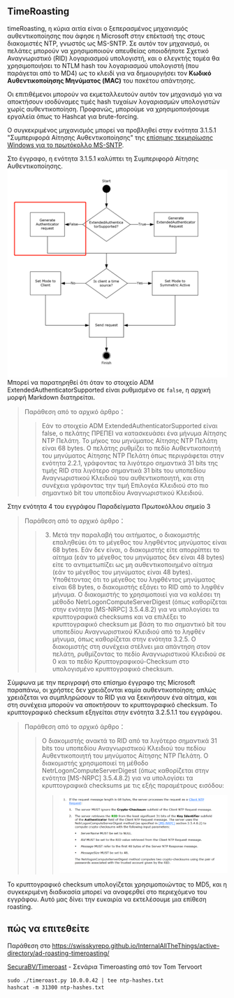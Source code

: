 ## TimeRoasting

timeRoasting, η κύρια αιτία είναι ο ξεπερασμένος μηχανισμός αυθεντικοποίησης που άφησε η Microsoft στην επέκτασή της στους διακομιστές NTP, γνωστός ως MS-SNTP. Σε αυτόν τον μηχανισμό, οι πελάτες μπορούν να χρησιμοποιούν απευθείας οποιοδήποτε Σχετικό Αναγνωριστικό (RID) λογαριασμού υπολογιστή, και ο ελεγκτής τομέα θα χρησιμοποιήσει το NTLM hash του λογαριασμού υπολογιστή (που παράγεται από το MD4) ως το κλειδί για να δημιουργήσει τον **Κωδικό Αυθεντικοποίησης Μηνύματος (MAC)** του πακέτου απάντησης.

Οι επιτιθέμενοι μπορούν να εκμεταλλευτούν αυτόν τον μηχανισμό για να αποκτήσουν ισοδύναμες τιμές hash τυχαίων λογαριασμών υπολογιστών χωρίς αυθεντικοποίηση. Προφανώς, μπορούμε να χρησιμοποιήσουμε εργαλεία όπως το Hashcat για brute-forcing.

Ο συγκεκριμένος μηχανισμός μπορεί να προβληθεί στην ενότητα 3.1.5.1 "Συμπεριφορά Αίτησης Αυθεντικοποίησης" της [επίσημης τεκμηρίωσης Windows για το πρωτόκολλο MS-SNTP](https://winprotocoldoc.z19.web.core.windows.net/MS-SNTP/%5bMS-SNTP%5d.pdf).

Στο έγγραφο, η ενότητα 3.1.5.1 καλύπτει τη Συμπεριφορά Αίτησης Αυθεντικοποίησης.
![](../../images/Pasted%20image%2020250709114508.png)
Μπορεί να παρατηρηθεί ότι όταν το στοιχείο ADM ExtendedAuthenticatorSupported είναι ρυθμισμένο σε `false`, η αρχική μορφή Markdown διατηρείται.

>Παράθεση από το αρχικό άρθρο：
>>Εάν το στοιχείο ADM ExtendedAuthenticatorSupported είναι false, ο πελάτης ΠΡΕΠΕΙ να κατασκευάσει ένα μήνυμα Αίτησης NTP Πελάτη. Το μήκος του μηνύματος Αίτησης NTP Πελάτη είναι 68 bytes. Ο πελάτης ρυθμίζει το πεδίο Αυθεντικοποιητή του μηνύματος Αίτησης NTP Πελάτη όπως περιγράφεται στην ενότητα 2.2.1, γράφοντας τα λιγότερο σημαντικά 31 bits της τιμής RID στα λιγότερο σημαντικά 31 bits του υποπεδίου Αναγνωριστικού Κλειδιού του αυθεντικοποιητή, και στη συνέχεια γράφοντας την τιμή Επιλογέα Κλειδιού στο πιο σημαντικό bit του υποπεδίου Αναγνωριστικού Κλειδιού.

Στην ενότητα 4 του εγγράφου Παραδείγματα Πρωτοκόλλου σημείο 3

>Παράθεση από το αρχικό άρθρο：
>>3. Μετά την παραλαβή του αιτήματος, ο διακομιστής επαληθεύει ότι το μέγεθος του ληφθέντος μηνύματος είναι 68 bytes. Εάν δεν είναι, ο διακομιστής είτε απορρίπτει το αίτημα (εάν το μέγεθος του μηνύματος δεν είναι 48 bytes) είτε το αντιμετωπίζει ως μη αυθεντικοποιημένο αίτημα (εάν το μέγεθος του μηνύματος είναι 48 bytes). Υποθέτοντας ότι το μέγεθος του ληφθέντος μηνύματος είναι 68 bytes, ο διακομιστής εξάγει το RID από το ληφθέν μήνυμα. Ο διακομιστής το χρησιμοποιεί για να καλέσει τη μέθοδο NetrLogonComputeServerDigest (όπως καθορίζεται στην ενότητα [MS-NRPC] 3.5.4.8.2) για να υπολογίσει τα κρυπτογραφικά checksums και να επιλέξει το κρυπτογραφικό checksum με βάση το πιο σημαντικό bit του υποπεδίου Αναγνωριστικού Κλειδιού από το ληφθέν μήνυμα, όπως καθορίζεται στην ενότητα 3.2.5. Ο διακομιστής στη συνέχεια στέλνει μια απάντηση στον πελάτη, ρυθμίζοντας το πεδίο Αναγνωριστικού Κλειδιού σε 0 και το πεδίο Κρυπτογραφικού-Checksum στο υπολογισμένο κρυπτογραφικό checksum.

Σύμφωνα με την περιγραφή στο επίσημο έγγραφο της Microsoft παραπάνω, οι χρήστες δεν χρειάζονται καμία αυθεντικοποίηση; απλώς χρειάζεται να συμπληρώσουν το RID για να ξεκινήσουν ένα αίτημα, και στη συνέχεια μπορούν να αποκτήσουν το κρυπτογραφικό checksum. Το κρυπτογραφικό checksum εξηγείται στην ενότητα 3.2.5.1.1 του εγγράφου.

>Παράθεση από το αρχικό άρθρο：
>>Ο διακομιστής ανακτά το RID από τα λιγότερο σημαντικά 31 bits του υποπεδίου Αναγνωριστικού Κλειδιού του πεδίου Αυθεντικοποιητή του μηνύματος Αίτησης NTP Πελάτη. Ο διακομιστής χρησιμοποιεί τη μέθοδο NetrLogonComputeServerDigest (όπως καθορίζεται στην ενότητα [MS-NRPC] 3.5.4.8.2) για να υπολογίσει τα κρυπτογραφικά checksums με τις εξής παραμέτρους εισόδου:
>>>![](../../images/Pasted%20image%2020250709115757.png)

Το κρυπτογραφικό checksum υπολογίζεται χρησιμοποιώντας το MD5, και η συγκεκριμένη διαδικασία μπορεί να αναφερθεί στο περιεχόμενο του εγγράφου. Αυτό μας δίνει την ευκαιρία να εκτελέσουμε μια επίθεση roasting.

## πώς να επιτεθείτε

Παράθεση στο https://swisskyrepo.github.io/InternalAllTheThings/active-directory/ad-roasting-timeroasting/

[SecuraBV/Timeroast](https://github.com/SecuraBV/Timeroast) - Σενάρια Timeroasting από τον Tom Tervoort
```
sudo ./timeroast.py 10.0.0.42 | tee ntp-hashes.txt
hashcat -m 31300 ntp-hashes.txt

